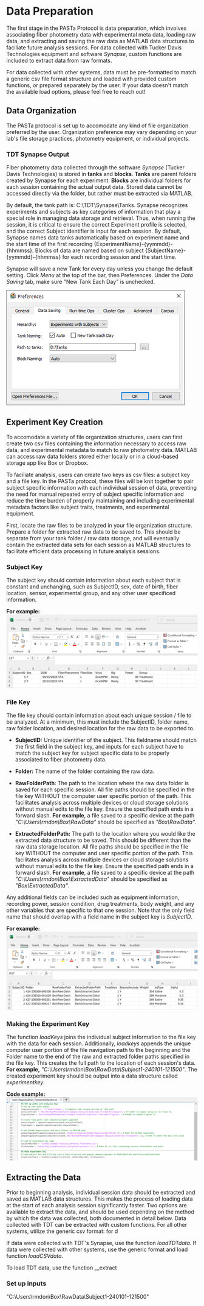 # Data Preparation
The first stage in the PASTa Protocol is data preparation, which involves associating fiber photometry data with experimental meta data, loading raw data, and extracting and saving the raw data as MATLAB data structures to faciliate future analysis sessions. For data collected with Tucker Davis Technologies equipment and software _Synapse_, custom functions are included to extract data from raw formats. 

For data collected with other systems, data must be pre-formatted to match a generic csv file format structure and loaded with provided custom functions, or prepared separately by the user. If your data doesn't match the available load options, please feel free to reach out!

## Data Organization 
The PASTa protocol is set up to accomodate any kind of file organization preferred by the user. Organization preference may vary depending on your lab's file storage practices, photometry equipment, or individual projects.

### TDT Synapse Output
Fiber photometry data collected through the software _Synapse_ (Tucker Davis Technologies) is stored in __tanks__ and __blocks__. __Tanks__ are parent folders created by Synapse for each experiment. __Blocks__ are individual folders for each session containing the actual output data. Stored data cannot be accessed directly via the folder, but rather must be extracted via MATLAB.

By default, the tank path is: C:\TDT\Synapse\Tanks. Synapse recognizes experiments and subjects as key categories of information that play a special role in managing data storage and retrieval. Thus, when running the session, it is critical to ensure the correct Experiment profile is selected, and the correct Subject identifier is input for each session. By default, Synapse names data tanks automatically based on experiment name and the start time of the first recording {ExperimentName}-{yymmdd}-{hhmmss}. Blocks of data are named based on subject {SubjectName}-{yymmdd}-{hhmmss} for each recording session and the start time.

Synapse will save a new Tank for every day unless you change the default setting. Click _Menu_ at the top of the bar, then Preferences. Under the _Data Saving_ tab, make sure "New Tank Each Day" is unchecked.

![png](../img/datapreparation_SynapseDataSaving.png)


## Experiment Key Creation
To accomodate a variety of file organization structures, users can first create two csv files containing the information necessary to access raw data, and experimental metadata to match to raw photometry data. MATLAB can access raw data folders stored either locally or in a cloud-based storage app like Box or Dropbox. 

To faciliate analysis, users can create two keys as csv files: a subject key and a file key. In the PASTa protocol, these files will be knit together to pair subject specific information with each individual session of data, preventing the need for manual repeated entry of subject specific information and reduce the time burden of properly maintaining and including experimental metadata factors like subject traits, treatments, and experimental equipment.

First, locate the raw files to be analyzed in your file organization structure. Prepare a folder for extracted raw data to be saved to. This should be separate from your tank folder / raw data storage, and will eventually contain the extracted data sets for each session as MATLAB structures to facilitate efficient data processing in future analysis sessions.

### Subject Key
The subject key should contain information about each subject that is constant and unchanging, such as SubjectID, sex, date of birth, fiber location, sensor, experimental group, and any other user specificed information. 

__For example:__
![png](../img/datapreparation_SubjectKeyExample.png)


### File Key
The file key should contain information about each unique session / file to be analyzed. At a minimum, this must include the SubjectID, folder name, raw folder location, and desired location for the raw data to be exported to.

- __SubjectID:__ Unique identifier of the subject. This fieldname should match the first field in the subject key, and inputs for each subject have to match the subject key for subject specific data to be properly associated to fiber photometry data.

- __Folder:__ The name of the folder containing the raw data.

- __RawFolderPath__: The path to the location where the raw data folder is saved for each specific session. All file paths should be specified in the file key WITHOUT the computer user specific portion of the path. This facilitates analysis across multiple devices or cloud storage solutions without manual edits to the file key. Ensure the specified path ends in a forward slash. __For example__, a file saved to a specific device at the path _"C:\Users\rmdon\Box\RawData\"_ should be specified as  _"Box\RawData\"_.

- __ExtractedFolderPath:__ The path to the location where you would like the extracted data structure to be saved. This should be different than the raw data storage location. All file paths should be specified in the file key WITHOUT the computer and user specific portion of the path. This facilitates analysis across multiple devices or cloud storage solutions without manual edits to the file key. Ensure the specified path ends in a forward slash. __For example__, a file saved to a specific device at the path _"C:\Users\rmdon\Box\ExtractedData\"_ should be specified as  _"Box\ExtractedData\"_.

 Any additional fields can be included such as equipment information, recording power, session condition, drug treatments, body weight, and any other variables that are specific to that one session. Note that the only field name that should overlap with a field name in the subject key is _SubjectID_.
    

__For example:__
![png](../img/datapreparation_FileKeyExample.png)

### Making the Experiment Key
The function _loadKeys_ joins the individual subject information to the file key with the data for each session. Additionally, _loadkeys_ appends the unique computer user portion of the file navigation path to the beginning and the Folder name to the end of the raw and extracted folder paths specified in the file key. This creates the full path to the location of each session's data. __For example,__ _"C:\Users\rmdon\Box\RawData\Subject1-240101-121500"_. The created experiment key should be output into a data structure called _experimentkey_.

__Code example:__
![png](../img/datapreparation_loadKeysCode.png)

## Extracting the Data
Prior to beginning analysis, individual session data should be extracted and saved as MATLAB data structures. This makes the process of loading data at the start of each analysis session significantly faster. Two options are available to extract the data, and should be used depending on the method by which the data was collected, both documented in detail below. Data collected with TDT can be extracted with custom functions. For all other systems, utilize the generic csv format: for d


If data were collected with TDT's Synapse, use the function _loadTDTdata_. If data were collected with other systems, use the generic format and load function _loadCSVdata_.

To load TDT data, use the function __extract
### Set up inputs


"C:\Users\rmdon\Box\RawData\Subject1-240101-121500"
